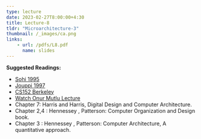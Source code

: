 ```yaml
---
type: lecture
date: 2023-02-27T8:00:00+4:30
title: Lecture-8 
tldr: "Microarchitecture-3"
thumbnail: /_images/ca.png
links: 
    - url: /pdfs/L8.pdf
      name: slides 
---
```

**Suggested Readings:**

- [Sohi 1995](https://dipsankarb.github.io/wi23-csl7070/pdfs/sohi.pdf)
- [Jouppi 1997](https://dipsankarb.github.io/wi23-csl7070/pdfs/jouppi.pdf)
- [CS152 Berkeley](https://inst.eecs.berkeley.edu//~cs152/sp21/lectures/L02-SimpleImps.pdf)
- [Watch Onur Mutlu Lecture](https://www.youtube.com/watch?v=h_c7h5mLagU)
- Chapter 7: Harris and Harris, Digital Design and Computer Architecture.
- Chapter 2,4 : Hennessey , Patterson: Computer Organization and Design book.
- Chapter 3 : Hennessey , Patterson: Computer Architecture, A quantitative approach.
